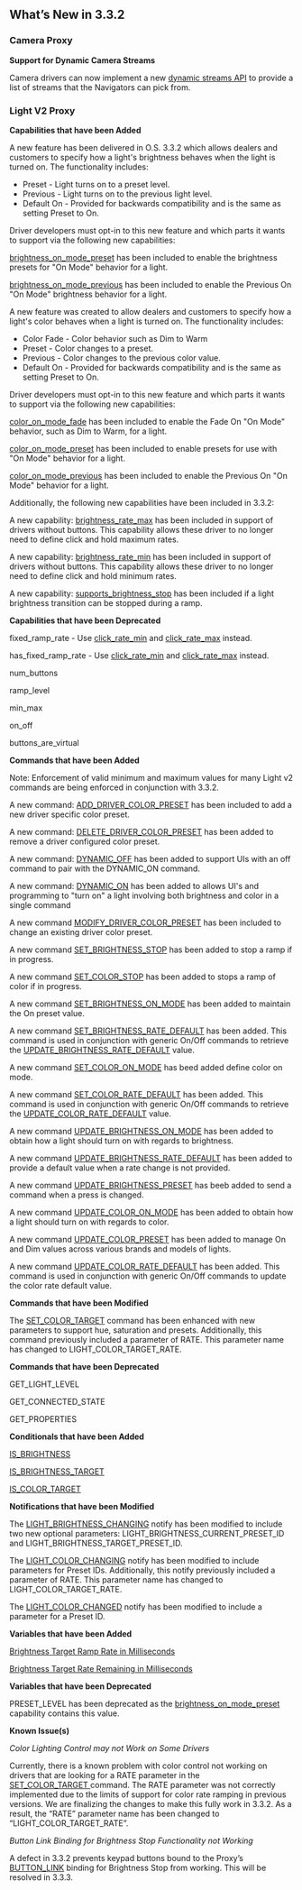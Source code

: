 ## What’s New in 3.3.2 

### Camera Proxy

**Support for Dynamic Camera Streams**

Camera drivers can now implement a new [dynamic streams API][1] to provide a list of streams that the Navigators can pick from. 


### Light V2 Proxy

**Capabilities that have been Added**

A new feature has been delivered in O.S. 3.3.2 which allows dealers and customers to specify how a light's brightness behaves when the light is turned on. The functionality includes:

- Preset - Light turns on to a preset level.
- Previous - Light turns on to the previous light level.
- Default On - Provided for backwards compatibility and is the same as setting Preset to On.

Driver developers must opt-in to this new feature and which parts it wants to support via the following new capabilities:

[brightness\_on\_mode\_preset][2] has been included to enable the brightness presets for "On Mode" behavior for a light.

[brightness\_on\_mode\_previous][3] has been included to enable the Previous On "On Mode" brightness  behavior for a light.

A new feature was created to allow dealers and customers to specify how a light's color behaves when a light is turned on. The functionality includes:

- Color Fade - Color behavior such as Dim to Warm
- Preset - Color changes to a preset.
- Previous - Color changes to the previous color value.
- Default On - Provided for backwards compatibility and is the same as setting Preset to On.

Driver developers must opt-in to this new feature and which parts it wants to support via the following new capabilities:

[color\_on\_mode\_fade][4] has been included to enable the Fade On "On Mode" behavior, such as Dim to Warm, for a light.

[color\_on\_mode\_preset][5] has been included to enable presets for use with "On Mode" behavior for a light.

[color\_on\_mode\_previous][6] has been included to enable the Previous On "On Mode" behavior for a light.

Additionally,  the following new capabilities have been included in 3.3.2:

A new capability: [brightness\_rate\_max][7] has been included in support of drivers without buttons. This capability allows these driver to no longer need to define click and hold maximum rates.

A new capability: [brightness\_rate\_min][8] has been included in support of drivers without buttons. This capability allows these driver to no longer need to define click and hold minimum rates.

A new capability: [supports\_brightness\_stop][9] has been included if a light brightness transition can be stopped during a ramp. 


**Capabilities that have been Deprecated**

fixed\_ramp\_rate - Use [click\_rate\_min][10] and [click\_rate\_max][11] instead.

has\_fixed\_ramp\_rate - Use [click\_rate\_min][12] and [click\_rate\_max][13] instead.

num\_buttons

ramp\_level

min\_max

on\_off

buttons\_are\_virtual


**Commands that have been Added**

Note: Enforcement of valid minimum and maximum values for many Light v2 commands are being enforced in conjunction with 3.3.2. 

A new command: [ADD\_DRIVER\_COLOR\_PRESET][14] has been included to add a new driver specific color preset.

A new command: [DELETE\_DRIVER\_COLOR\_PRESET][15] has been added to remove a driver configured color preset. 

A new command: [DYNAMIC\_OFF][16] has been added to support UIs with an off command to pair with the DYNAMIC\_ON command.

A new command: [DYNAMIC\_ON][17] has been added to allows UI's and programming to "turn on" a light involving both brightness and color in a single command

A new command [MODIFY\_DRIVER\_COLOR\_PRESET][18] has been included to change an existing driver color preset.

A new command [SET\_BRIGHTNESS\_STOP][19] has been added to stop a ramp if in progress.

A new command [SET\_COLOR\_STOP][20] has been added to stops a ramp of color if in progress.

A new command [SET\_BRIGHTNESS\_ON\_MODE][21] has been added to maintain the On preset value.

A new command [SET\_BRIGHTNESS\_RATE\_DEFAULT][22] has been added. This command is used in conjunction with generic On/Off commands to retrieve the [UPDATE\_BRIGHTNESS\_RATE\_DEFAULT][23] value.

A new command [SET\_COLOR\_ON\_MODE][24]  has beed added define color on mode.

A new command [SET\_COLOR\_RATE\_DEFAULT][25] has been added. This command is used in conjunction with generic On/Off commands to retrieve the [UPDATE\_COLOR\_RATE\_DEFAULT][26] value.

A new command [UPDATE\_BRIGHTNESS\_ON\_MODE][27] has been added to obtain how a light should turn on with regards to brightness.

A new command [UPDATE\_BRIGHTNESS\_RATE\_DEFAULT][28] has been added to provide a default value when a rate change is not provided.

A new command [UPDATE\_BRIGHTNESS\_PRESET][29] has beeb added to send a command when a press is changed.

A new command [UPDATE\_COLOR\_ON\_MODE][30] has been added to obtain how a light should turn on with regards to color.

A new command [UPDATE\_COLOR\_PRESET][31] has been added to manage On and Dim values across various brands and models of lights.

A new command [UPDATE\_COLOR\_RATE\_DEFAULT][32] has been added. This command is used in conjunction with generic On/Off commands to update the color rate default value.



**Commands that have been Modified**

The [SET\_COLOR\_TARGET][33] command has been enhanced with new parameters to support hue, saturation and presets. Additionally, this command previously included a parameter of RATE. This parameter name has changed to LIGHT\_COLOR\_TARGET\_RATE.


**Commands that have been Deprecated**

GET\_LIGHT\_LEVEL 

GET\_CONNECTED\_STATE 

GET\_PROPERTIES 


**Conditionals that have been Added**

[IS\_BRIGHTNESS][34]

[IS\_BRIGHTNESS\_TARGET][35]

[IS\_COLOR\_TARGET][36] 


**Notifications that have been Modified**

The [LIGHT\_BRIGHTNESS\_CHANGING][37] notify has been modified to include two new optional parameters: LIGHT\_BRIGHTNESS\_CURRENT\_PRESET\_ID and LIGHT\_BRIGHTNESS\_TARGET\_PRESET\_ID.

The [LIGHT\_COLOR\_CHANGING][38] notify has been modified to include parameters for Preset IDs. Additionally, this notify previously included a parameter of RATE. This parameter name has changed to LIGHT\_COLOR\_TARGET\_RATE.


The [LIGHT\_COLOR\_CHANGED][39] notify has been modified to include a parameter for a Preset ID.


**Variables that have been Added**

[Brightness Target Ramp Rate in Milliseconds][40]

[Brightness Target Rate Remaining in Milliseconds][41]


**Variables that have been Deprecated**

PRESET\_LEVEL has been deprecated as the [brightness\_on\_mode\_preset][42] capability contains this value. 

**Known Issue(s)**

_Color Lighting Control may not Work on Some Drivers_

Currently, there is a known problem with color control not working on drivers that are looking for a RATE parameter in the [SET\_COLOR\_TARGET ][43]command. The RATE parameter was not correctly implemented due to the limits of support for color rate ramping in previous versions. We are finalizing the changes to make this fully work in 3.3.2. As a result, the “RATE” parameter name has been changed to “LIGHT\_COLOR\_TARGET\_RATE”.


_Button Link Binding for Brightness Stop Functionality not Working_

A defect in 3.3.2 prevents keypad buttons bound to the Proxy’s [BUTTON\_LINK][44] binding for Brightness Stop from working. This will be resolved in 3.3.3.

[1]:	https://snap-one.github.io/docs-driverworks-proxy-protocol-3.3.2-beta/#dynamic-camera-streams
[2]:	https://snap-one.github.io/docs-driverworks-proxyprotocol/#brightness-on-mode-preset
[3]:	https://snap-one.github.io/docs-driverworks-proxyprotocol/#brightness-on-mode-previous
[4]:	https://snap-one.github.io/docs-driverworks-proxyprotocol/#color-on-mode-fade
[5]:	https://snap-one.github.io/docs-driverworks-proxyprotocol/#color-on-mode-preset
[6]:	https://snap-one.github.io/docs-driverworks-proxyprotocol/#color-on-mode-previous
[7]:	https://snap-one.github.io/docs-driverworks-proxyprotocol/#brightness-rate-max
[8]:	https://snap-one.github.io/docs-driverworks-proxyprotocol/#brightness-rate-min
[9]:	https://snap-one.github.io/docs-driverworks-proxyprotocol/#supports_brightness_stop
[10]:	https://snap-one.github.io/docs-driverworks-proxyprotocol/#click_rate_min
[11]:	https://snap-one.github.io/docs-driverworks-proxyprotocol/#click_rate_max
[12]:	https://snap-one.github.io/docs-driverworks-proxyprotocol/#click_rate_min
[13]:	https://snap-one.github.io/docs-driverworks-proxyprotocol/#click_rate_max
[14]:	https://snap-one.github.io/docs-driverworks-proxyprotocol/#add-driver-color-preset
[15]:	https://snap-one.github.io/docs-driverworks-proxyprotocol/#delete-driver-color-preset
[16]:	https://snap-one.github.io/docs-driverworks-proxyprotocol/#dynamic-off
[17]:	https://snap-one.github.io/docs-driverworks-proxyprotocol/#dynamic-on
[18]:	https://snap-one.github.io/docs-driverworks-proxyprotocol/#modify-driver-color-preset
[19]:	https://snap-one.github.io/docs-driverworks-proxyprotocol/#set-brightness-stop
[20]:	https://snap-one.github.io/docs-driverworks-proxyprotocol/#set-color-stop
[21]:	https://snap-one.github.io/docs-driverworks-proxy-protocol-3.3.2-beta/#set-brightness-on-mode
[22]:	https://snap-one.github.io/docs-driverworks-proxyprotocol/#set-brightness-on-mode
[23]:	https://snap-one.github.io/docs-driverworks-proxy-protocol-3.3.2-beta/#update-brightness-rate-default
[24]:	https://snap-one.github.io/docs-driverworks-proxyprotocol/#set-color-on-mode
[25]:	https://snap-one.github.io/docs-driverworks-proxyprotocol/#set-color-rate-default
[26]:	https://snap-one.github.io/docs-driverworks-proxyprotocol/#update-color-rate-default
[27]:	https://snap-one.github.io/docs-driverworks-proxyprotocol/#update-brightness-on-mode
[28]:	https://snap-one.github.io/docs-driverworks-proxyprotocol/#update-brightness-rate-default
[29]:	https://snap-one.github.io/docs-driverworks-proxyprotocol/#update-brightness-preset
[30]:	https://snap-one.github.io/docs-driverworks-proxyprotocol/#update-color-on-mode
[31]:	https://snap-one.github.io/docs-driverworks-proxyprotocol/#update_color_preset
[32]:	https://snap-one.github.io/docs-driverworks-proxyprotocol/#update-color-rate-default
[33]:	hhttps://snap-one.github.io/docs-driverworks-proxyprotocol/#set_color_target
[34]:	https://snap-one.github.io/docs-driverworks-proxyprotocol/#light-v2-conditionals
[35]:	https://snap-one.github.io/docs-driverworks-proxyprotocol/#light-v2-conditionals
[36]:	https://snap-one.github.io/docs-driverworks-proxyprotocol/#light-v2-conditionals
[37]:	https://snap-one.github.io/docs-driverworks-proxyprotocol/#light-brightness-changing
[38]:	https://snap-one.github.io/docs-driverworks-proxyprotocol/#light-color-changing
[39]:	https://snap-one.github.io/docs-driverworks-proxyprotocol/#light-color-changed
[40]:	https://snap-one.github.io/docs-driverworks-proxyprotocol/#light-v2-variables
[41]:	https://snap-one.github.io/docs-driverworks-proxyprotocol/#light-v2-variables
[42]:	https://snap-one.github.io/docs-driverworks-proxyprotocol/#brightness-on-mode-preset
[43]:	https://snap-one.github.io/docs-driverworks-proxyprotocol/#set_color_target
[44]:	https://snap-one.github.io/docs-driverworks-proxyprotocol/#keypad-button-link-bindings
